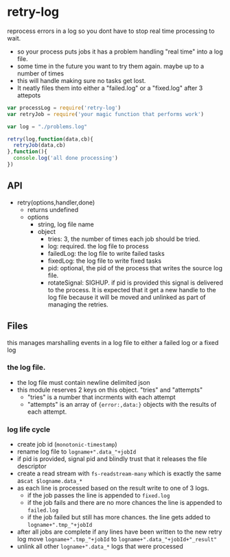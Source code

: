 # retry-log

reprocess errors in a log so you dont have to stop real time processing to wait.

- so your process puts jobs it has a problem handling "real time" into a log file.
- some time in the future you want to try them again. maybe up to a number of times
- this will handle making sure no tasks get lost. 
- It neatly files them into either a "failed.log" or a "fixed.log" after 3 attepots

```js
var processLog = require('retry-log')
var retryJob = require('your magic function that performs work')

var log = "./problems.log"

retry(log,function(data,cb){
  retryJob(data,cb)
},function(){
  console.log('all done processing')
})

```

API
---

- retry(options,handler,done)
  - returns undefined
  - options
    - string, log file name
    - object
      - tries: 3, the number of times each job should be tried.
      - log: required. the log file to process
      - failedLog: the log file to write failed tasks
      - fixedLog: the log file to write fixed tasks
      - pid: optional, the pid of the process that writes the source log file.
      - rotateSignal: SIGHUP. if pid is provided this signal is delivered to the process. It is expected that it get a new handle to the log file because it will be moved and unlinked as part of managing the retries.


Files
-----

this manages marshalling events in a log file to either a failed log or a fixed log

### the log file.
- the log file must contain newline delimited json
- this module reserves 2 keys on this object. "tries" and "attempts"
    - "tries" is a number that incrments with each attempt
    - "attempts" is an array of `{error:,data:}` objects with the results of each attempt.

### log life cycle
- create job id (`monotonic-timestamp`)
- rename log file to `logname+".data_"+jobId`
- if pid is provided, signal pid and blindly trust that it releases the file descriptor
- create a read stream with `fs-readstream-many` which is exactly the same as`cat $logname.data_*`
- as each line is processed based on the result write to one of 3 logs. 
  - if the job passes the line is appended to `fixed.log`
  - if the job fails and there are no more chances the line is appended to `failed.log` 
  - if the job failed but still has more chances. the line gets added to `logname+".tmp_"+jobId`
- after all jobs are complete if any lines have been written to the new retry log move `logname+".tmp_"+jobId` to `logname+".data_"+jobId+"_result"`
- unlink all other `logname+".data_*` logs that were processed
